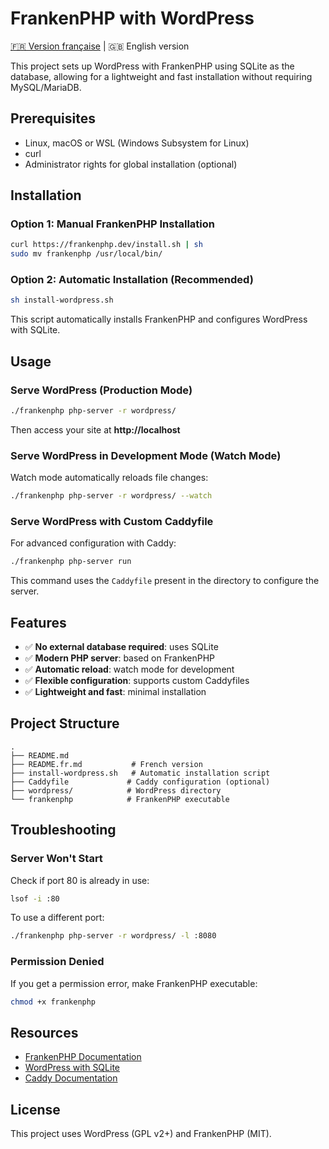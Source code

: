 # FrankenPHP with WordPress

[🇫🇷 Version française](README.fr.md) | 🇬🇧 English version

This project sets up WordPress with FrankenPHP using SQLite as the database, allowing for a lightweight and fast installation without requiring MySQL/MariaDB.

## Prerequisites

- Linux, macOS or WSL (Windows Subsystem for Linux)
- curl
- Administrator rights for global installation (optional)

## Installation

### Option 1: Manual FrankenPHP Installation

```bash
curl https://frankenphp.dev/install.sh | sh
sudo mv frankenphp /usr/local/bin/
```

### Option 2: Automatic Installation (Recommended)

```bash
sh install-wordpress.sh
```

This script automatically installs FrankenPHP and configures WordPress with SQLite.

## Usage

### Serve WordPress (Production Mode)

```bash
./frankenphp php-server -r wordpress/
```

Then access your site at **http://localhost**

### Serve WordPress in Development Mode (Watch Mode)

Watch mode automatically reloads file changes:

```bash
./frankenphp php-server -r wordpress/ --watch
```

### Serve WordPress with Custom Caddyfile

For advanced configuration with Caddy:

```bash
./frankenphp php-server run
```

This command uses the `Caddyfile` present in the directory to configure the server.

## Features

- ✅ **No external database required**: uses SQLite
- ✅ **Modern PHP server**: based on FrankenPHP
- ✅ **Automatic reload**: watch mode for development
- ✅ **Flexible configuration**: supports custom Caddyfiles
- ✅ **Lightweight and fast**: minimal installation

## Project Structure

```
.
├── README.md
├── README.fr.md           # French version
├── install-wordpress.sh   # Automatic installation script
├── Caddyfile             # Caddy configuration (optional)
├── wordpress/            # WordPress directory
└── frankenphp            # FrankenPHP executable
```

## Troubleshooting

### Server Won't Start

Check if port 80 is already in use:

```bash
lsof -i :80
```

To use a different port:

```bash
./frankenphp php-server -r wordpress/ -l :8080
```

### Permission Denied

If you get a permission error, make FrankenPHP executable:

```bash
chmod +x frankenphp
```

## Resources

- [FrankenPHP Documentation](https://frankenphp.dev/)
- [WordPress with SQLite](https://www.alexandergoller.com/journal/15074/wordpress-sqlite-db-integration/)
- [Caddy Documentation](https://caddyserver.com/docs/)

## License

This project uses WordPress (GPL v2+) and FrankenPHP (MIT).
